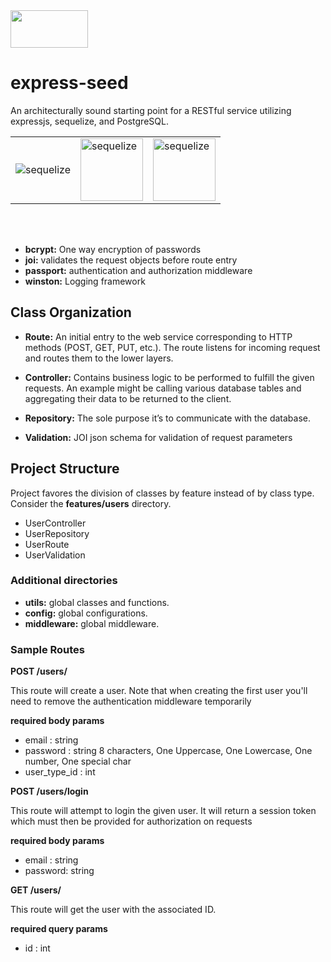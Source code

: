 <img src="https://intelligentproduct.solutions/wp-content/uploads/2017/01/logo_new_web1.png" height="60" width="124"/>

# express-seed

An architecturally sound starting point for a RESTful service utilizing expressjs, sequelize, and PostgreSQL.
<table table-layout="fixed" width="500px">
    <tr>
    <td>
    <img src="https://upload.wikimedia.org/wikipedia/commons/thumb/6/64/Expressjs.png/220px-Expressjs.png" alt="sequelize"/>
    </td>
    <td>
    <img src="http://docs.sequelizejs.com/manual/asset/logo-small.png" alt="sequelize" height="100px" width="100px"/>
    </td>
    <td>
    <img src="https://upload.wikimedia.org/wikipedia/commons/thumb/2/29/Postgresql_elephant.svg/120px-Postgresql_elephant.svg.png" alt="sequelize" height="100px" width="100px"/>
    </td>
    </tr>
</table>



<br><br>

- **bcrypt:** One way encryption of passwords
- **joi:** validates the request objects before route entry
- **passport:** authentication and authorization middleware
- **winston:** Logging framework

## Class Organization
- **Route:** An initial entry to the web service corresponding to HTTP methods (POST, GET, PUT, etc.). The route listens for incoming request and routes them to the lower layers.

- **Controller:** Contains business logic to be performed to fulfill the given requests.  An example might be calling various database tables and aggregating their data to be returned to the client.

- **Repository:** The sole purpose it’s to communicate with the database.

- **Validation:** JOI json schema for validation of request parameters

## Project Structure

Project favores the division of classes by feature instead of by class type. Consider the **features/users** directory.

- UserController
- UserRepository
- UserRoute
- UserValidation

### Additional directories

- **utils:** global classes and functions.
- **config:** global configurations.
- **middleware:** global middleware.


### Sample Routes

**POST /users/**

This route will create a user. Note that when creating the first user you'll need to remove the authentication middleware temporarily

**required body params**
- email : string
- password : string 8 characters, One Uppercase, One Lowercase, One number, One special char
- user_type_id : int

**POST /users/login**

This route will attempt to login the given user. It will return a session token which must then be provided for authorization on requests

**required body params**
- email : string
- password: string

**GET /users/<id>**

This route will get the user with the associated ID.

**required query params**
- id : int

